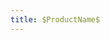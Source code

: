 ```yaml
---
title: $ProductName$
---
```


<script type="text/javascript">
(function() {
        let HOST = window.location.href;
        window.location.href = HOST + 'components/general-getting-started.html';
})();
</script>
